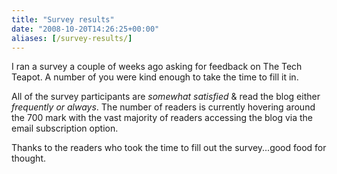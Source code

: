 ```yaml
---
title: "Survey results"
date: "2008-10-20T14:26:25+00:00"
aliases: [/survey-results/]
---
```


I ran a survey a couple of weeks ago asking for feedback on The Tech Teapot. A number of you were kind enough to take the time to fill it in.

All of the survey participants are *somewhat satisfied* &amp; read the blog either *frequently or always*. The number of readers is currently hovering around the 700 mark with the vast majority of readers accessing the blog via the email subscription option.

Thanks to the readers who took the time to fill out the survey...good food for thought.
